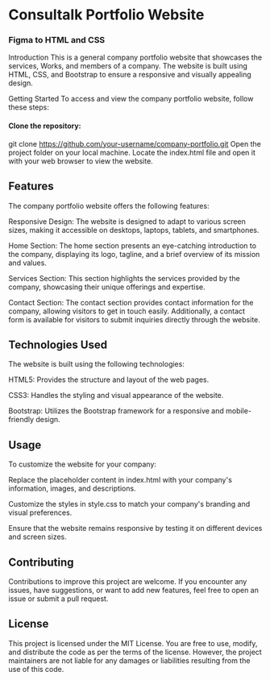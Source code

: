 # Consultalk Portfolio Website
### Figma to HTML and CSS

Introduction
This is a general company portfolio website that showcases the services, Works, and members of a company. The website is built using HTML, CSS, and Bootstrap to ensure a responsive and visually appealing design.

Getting Started
To access and view the company portfolio website, follow these steps:

#### Clone the repository:
git clone https://github.com/your-username/company-portfolio.git
Open the project folder on your local machine.
Locate the index.html file and open it with your web browser to view the website.

## Features
The company portfolio website offers the following features:

Responsive Design: The website is designed to adapt to various screen sizes, making it accessible on desktops, laptops, tablets, and smartphones.

Home Section: The home section presents an eye-catching introduction to the company, displaying its logo, tagline, and a brief overview of its mission and values.

Services Section: This section highlights the services provided by the company, showcasing their unique offerings and expertise.

Contact Section: The contact section provides contact information for the company, allowing visitors to get in touch easily. Additionally, a contact form is available for visitors to submit inquiries directly through the website.

## Technologies Used
The website is built using the following technologies:

HTML5: Provides the structure and layout of the web pages.

CSS3: Handles the styling and visual appearance of the website.

Bootstrap: Utilizes the Bootstrap framework for a responsive and mobile-friendly design.

## Usage
To customize the website for your company:

Replace the placeholder content in index.html with your company's information, images, and descriptions.

Customize the styles in style.css to match your company's branding and visual preferences.

Ensure that the website remains responsive by testing it on different devices and screen sizes.

## Contributing
Contributions to improve this project are welcome. If you encounter any issues, have suggestions, or want to add new features, feel free to open an issue or submit a pull request.

## License
This project is licensed under the MIT License. You are free to use, modify, and distribute the code as per the terms of the license. However, the project maintainers are not liable for any damages or liabilities resulting from the use of this code.




